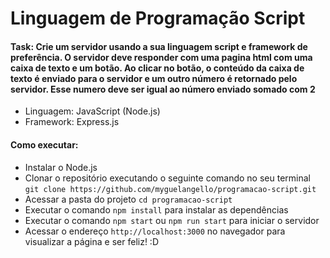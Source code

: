 # Linguagem de Programação Script

#### Task: Crie um servidor usando a sua linguagem script e framework de preferência. O servidor deve responder com uma pagina html com uma caixa de texto e um botão. Ao clicar no botão, o conteúdo da caixa de texto é enviado para o servidor e um outro número é retornado pelo servidor. Esse numero deve ser igual ao número enviado somado com 2

- Linguagem: JavaScript (Node.js)
- Framework: Express.js

#### Como executar:
- Instalar o Node.js
- Clonar o repositório executando o seguinte comando no seu terminal `git clone https://github.com/myguelangello/programacao-script.git`
- Acessar a pasta do projeto `cd programacao-script`
- Executar o comando `npm install` para instalar as dependências
- Executar o comando `npm start` ou `npm run start` para iniciar o servidor
- Acessar o endereço `http://localhost:3000` no navegador para visualizar a página e ser feliz! :D

